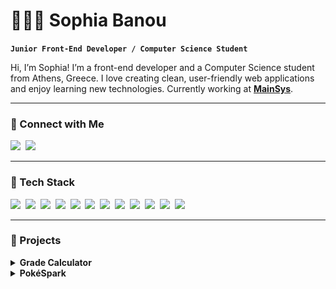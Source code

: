 # 👩🏻‍💻 Sophia Banou

**`Junior Front-End Developer / Computer Science Student`**

Hi, I’m Sophia! I’m a front-end developer and a Computer Science student from Athens, Greece. I love creating clean, user-friendly web applications and enjoy learning new technologies. Currently working at **[MainSys](https://mainsys.eu)**.

---

### 🔗 Connect with Me

<p align='left'>
  <a href="https://www.linkedin.com/in/sophia-spyridoula-banou-43a100265"><img src="https://img.shields.io/badge/linkedin-%230077B5.svg?&style=for-the-badge&logo=linkedin&logoColor=white" /></a>&nbsp;
  <a href="mailto:sophiabanou@hotmail.com"><img src="https://img.shields.io/badge/email-%23D14836.svg?&style=for-the-badge&logo=gmail&logoColor=white" /></a>&nbsp;
</p>

---

### 🧰 Tech Stack

<p>
  <img src="https://img.shields.io/badge/-css3-1572B6?logo=css3&logoColor=white&style=for-the-badge" />&nbsp;
  <img src="https://img.shields.io/badge/-html5-E34F26?logo=html5&logoColor=white&style=for-the-badge" />&nbsp;
  <img src="https://img.shields.io/badge/-javascript-F7DF1E?logo=javascript&logoColor=black&style=for-the-badge" />&nbsp;
  <img src="https://img.shields.io/badge/-typescript-3178C6?logo=typescript&logoColor=white&style=for-the-badge" />&nbsp;
  <img src="https://img.shields.io/badge/-tailwindcss-06B6D4?logo=tailwindcss&logoColor=white&style=for-the-badge" />&nbsp;
  <img src="https://img.shields.io/badge/-bootstrap-7952B3?logo=bootstrap&logoColor=white&style=for-the-badge" />&nbsp;
  <img src="https://img.shields.io/badge/-react-%2320232a?logo=react&logoColor=%2361DAFB&style=for-the-badge" />&nbsp;
  <img src="https://img.shields.io/badge/-react native-%2320232a?logo=react&logoColor=%2361DAFB&style=for-the-badge" />&nbsp;
  <img src="https://img.shields.io/badge/-astro-BC52EE?logo=astro&logoColor=white&style=for-the-badge" />&nbsp;
  <img src="https://img.shields.io/badge/-next.js-black?logo=next.js&logoColor=white&style=for-the-badge" />&nbsp;
  <img src="https://img.shields.io/badge/-figma-F24E1E?logo=figma&logoColor=white&style=for-the-badge" />&nbsp;
  <img src="https://img.shields.io/badge/-framer-05F?logo=framer&logoColor=white&style=for-the-badge" />&nbsp;
</p>

---

### 📂 Projects

<details>
  <summary><strong>Grade Calculator</strong></summary>

  <div style="display: flex; flex-direction: row; align-items: flex-start; justify-content: flex-start;">
    <img src="./images/Grade-Calculator-Preview.png" width="280" style="margin-right: 20px;"/>
    <div>
      <p>A degree progress calculator for the Department of Informatics and Telecommunications of the UoA. Allows students to track their academic progress.</p>
      <p><strong>Technologies</strong>: React, Tailwind CSS, JavaScript</p>
      <p>
        ![In Progress](https://img.shields.io/badge/Status-In%20Progress-yellow?style=for-the-badge&logo=progress)
      </p>
      <p><a href="https://github.com/sophiabanou/grade-calculator">View Project</a></p>
    </div>
  </div>

</details>

<details>
  <summary><strong>PokéSpark</strong></summary>

  <div style="display: flex; flex-direction: row; align-items: flex-start; justify-content: flex-start;">
    <img src="./images/PokeSpark-Preview.png" width="280" style="margin-right: 20px;" />
    <div>
      <p>A Pokédex web app that lets you search and view information about various Pokémon.</p>
      <p><strong>Technologies</strong>: Astro</p>
      <p>
        ![Design Phase](https://img.shields.io/badge/Status-Design%20Phase-blue?style=for-the-badge&logo=design)
      </p>
      <p><a href="https://github.com/sophiabanou/pokedex">View Project</a></p>
    </div>
  </div>

</details>

